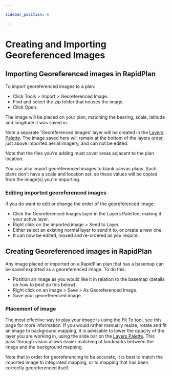 ```yaml
---

sidebar_position: 6

---
```

# Creating and Importing Georeferenced Images

## Importing Georeferenced images in RapidPlan

To import georeferenced images to a plan:

- Click Tools > Import > Georeferenced Image.
- Find and select the zip folder that houses the image.
- Click Open.

The image will be placed on your plan, matching the bearing, scale, latitude and longitude it was saved in.

Note a separate 'Georeferenced Images' layer will be created in the [Layers Palette](/docs/rapid-plan/13.%20Using%20Layers/).
The image saved here will remain at the bottom of the layers order, just above imported aerial imagery, and can not be edited.

Note that the files you're adding must cover areas adjacent to the plan location.

You can also import georeferenced images to blank canvas plans. Such plans don't have a scale and location set, so these values will be copied from the image(s) you're importing.

### Editing imported georeferenced images

If you do want to edit or change the order of the georeferenced image:

- Click the Georeferenced Images layer in the Layers Paletted, making it your active layer.
- Right click on the imported image > Send to Layer.
- Either select an existing normal layer to send it to, or create a new one.
- It can now be edited, moved and re-ordered as you require.

## Creating Georeferenced images in RapidPlan

Any image placed or imported on a RapidPlan plan that has a basemap can be saved exported as a georeferenced image.
To do this:

- Position an image as you would like it in relation to the basemap (details on how to best do this below).
- Right click on an image > Save > As Georeferenced Image.
- Save your georeferenced image.

### Placement of image

The most effective way to play your image is using the [Fit To](/docs/rapid-plan/14.%20Integrated%20Mapping/The%20Fit%20To%20tool.md) tool, see this page for more information.
If you would rather manually resize, rotate and fit an image to background mapping, it is advisable to lower the opacity of the layer you are working in, using the slide bar on the [Layers Palette](/docs/rapid-plan/13.%20Using%20Layers/). This pass-through vision allows easier matching of landmarks between the image and the background mapping.

Note that in order for georeferencing to be accurate, it is best to match the imported image to integrated mapping, or to mapping that has been correctly georeferenced itself.
